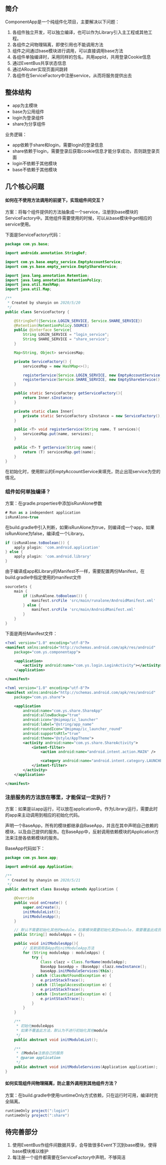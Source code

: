 ## 简介
ComponentApp是一个纯组件化项目，主要解决以下问题：
1. 各组件独立开发，可以独立编译，也可以作为Library引入主工程或其他工程。
2. 各组件之间物理隔离，即使引用也不能调用方法
3. 组件之间通过base模块进行调用，可以直接调用base方法
4. 各组件单独编译时，采用同样的包名，共用appId，共用登录Cookie信息
4. 通过EventBus共享状态信息
5. 通过ARouter实现页面间跳转
6. 各组件在ServiceFactory中注册service，从而将服务提供出去

## 整体结构
- app为主模块
- base为公用组件
- login为登录组件
- share为分享组件

业务逻辑：
- app依赖于share和login，需要login的登录信息
- share依赖于login，需要登录后获取cookie信息才能分享成功，否则跳登录页面
- login不依赖于其他模块
- base不依赖于其他模块

## 几个核心问题
#### 如何在不使用方法调用的前提下，实现组件间交互？
方案：将每个组件提供的方法抽象成一个service，注册到base模块的ServiceFactory中。其他组件需要使用的时候，可以从base模块中get相应的service使用。

下面是ServiceFactory代码：
```java
package com.ys.base;

import androidx.annotation.StringDef;

import com.ys.base.empty_service.EmptyAccountService;
import com.ys.base.empty_service.EmptyShareService;

import java.lang.annotation.Retention;
import java.lang.annotation.RetentionPolicy;
import java.util.HashMap;
import java.util.Map;

/**
 * Created by shanyin on 2020/5/20
 */
public class ServiceFactory {

    @StringDef({Service.LOGIN_SERVICE, Service.SHARE_SERVICE})
    @Retention(RetentionPolicy.SOURCE)
    public @interface Service{
        String LOGIN_SERVICE = "login_service";
        String SHARE_SERVICE = "share_service";
    }

    Map<String, Object> servicesMap;

    private ServiceFactory() {
        servicesMap = new HashMap<>();

        registerService(Service.LOGIN_SERVICE, new EmptyAccountService());
        registerService(Service.SHARE_SERVICE, new EmptyShareService());
    }

    public static ServiceFactory getServiceFactory(){
        return Inner.sInstance;
    }

    private static class Inner{
        private static ServiceFactory sInstance = new ServiceFactory();
    }

    public <T> void registerService(String name, T services){
        servicesMap.put(name, services);
    }

    public <T> T getService(String name){
        return (T) servicesMap.get(name);
    }
}
```
在初始化时，使用默认的EmptyAccountService来填充，防止出现service为空的情况。

### 组件如何单独编译？
方案：在gradle.properties中添加isRunAlone参数
```gradle
# Run as a independent application
isRunAlone=true
```
在build.gradle中引入判断，如果isRunAlone为true，则编译成一个app，如果isRunAlone为false，编译成一个Library。
```gradle
if (isRunAlone.toBoolean()) {
    apply plugin: 'com.android.application'
} else {
    apply plugin: 'com.android.library'
}
```
由于编译成app和Library的Manifest不一样，需要配置两份Manifest，在build.gradle中指定使用的manifest文件
```gradle
sourceSets {
    main {
        if (isRunAlone.toBoolean()) {
            manifest.srcFile 'src/main/runalone/AndroidManifest.xml'
        } else {
            manifest.srcFile 'src/main/AndroidManifest.xml'
        }
    }
}
```
下面是两份Manifest文件：
```xml
<?xml version="1.0" encoding="utf-8"?>
<manifest xmlns:android="http://schemas.android.com/apk/res/android"
    package="com.ys.componentapp">

    <application>
        <activity android:name="com.ys.login.LoginActivity"></activity>
    </application>

</manifest>
```
```xml
<?xml version="1.0" encoding="utf-8"?>
<manifest xmlns:android="http://schemas.android.com/apk/res/android"
    package="com.ys.share">

    <application
        android:name="com.ys.share.ShareApp"
        android:allowBackup="true"
        android:icon="@mipmap/ic_launcher"
        android:label="@string/app_name"
        android:roundIcon="@mipmap/ic_launcher_round"
        android:supportsRtl="true"
        android:theme="@style/AppTheme">
        <activity android:name="com.ys.share.ShareActivity">
            <intent-filter>
                <action android:name="android.intent.action.MAIN" />

                <category android:name="android.intent.category.LAUNCHER" />
            </intent-filter>
        </activity>
    </application>

</manifest>
```

### 注册服务的方法放在哪里，才能保证一定执行？
方案：如果是以app运行，可以放在application中。作为Library运行，需要此时的app来主动调用到相应的初始化代码。

声明一个BaseApp，所有的模块都继承自BaseApp，并且在其中声明自己依赖的模块，以及自己提供的服务。在BaseApp中，反射调用依赖模块的Application方法来注册各依赖模块的服务。

BaseApp代码如下：
```java
package com.ys.base.app;

import android.app.Application;

/**
 * Created by shanyin on 2020/5/21
 */
public abstract class BaseApp extends Application {

    @Override
    public void onCreate() {
        super.onCreate();
        initModuleList();
        initModulesApp();
    }

    // 默认不需要初始化其他的module，如果模块需要初始化某些module，需要覆盖此成员变量
    public String[] moduleApps = {};

    public void initModulesApp(){
        // 反射调用各App的initModuleApp方法
        for (String moduleApp : moduleApps) {
            try {
                Class clazz = Class.forName(moduleApp);
                BaseApp baseApp = (BaseApp) clazz.newInstance();
                baseApp.initModuleServices(this);
            } catch (ClassNotFoundException e) {
                e.printStackTrace();
            } catch (IllegalAccessException e) {
                e.printStackTrace();
            } catch (InstantiationException e) {
                e.printStackTrace();
            }
        }
    }

    /**
     * 初始化moduleApps
     * 如果不覆盖此方法，默认为不进行初始化其他module
     */
    public abstract void initModuleList();

    /**
     * 各Module注册自己的服务
     * @param application
     */
    public abstract void initModuleServices(Application application);
}
```

#### 如何实现组件间物理隔离，防止意外调用到其他组件方法？
方案：在build.gradle中使用runtimeOnly方式依赖，只在运行时可用，编译时完全隔离。
```gradle
runtimeOnly project(":login")
runtimeOnly project(":share")
```

## 待完善部分
1. 使用EventBus作组件间数据共享，会导致很多Event下沉到base模块，使得base模块难以维护
2. 每注册一个组件都需要在ServiceFactory中声明，不够简洁
